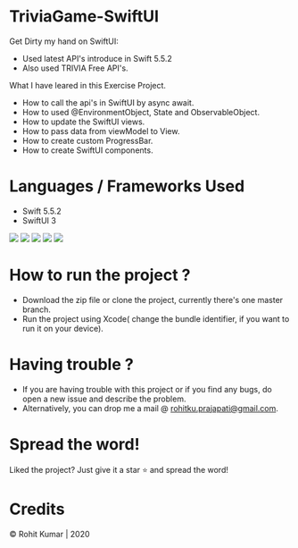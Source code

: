 # TriviaGame-SwiftUI


Get Dirty my hand on SwiftUI:
* Used latest API's introduce in Swift 5.5.2
* Also used TRIVIA Free API's.

What I have leared in this Exercise Project.
* How to call the api's in SwiftUI by async await.
* How to used @EnvironmentObject, State and ObservableObject.
* How to update the SwiftUI views.
* How to pass data from viewModel to View.
* How to create custom ProgressBar.
* How to create SwiftUI components.

# Languages / Frameworks Used
* Swift 5.5.2
* SwiftUI 3

![](Images/letsGoScreen.png)
![](Images/QuestionScreen.png)
![](Images/CorrectQuestionScreen.png)
![](Images/WrongQuestionsScreen.png)
![](Images/Score.png)

# How to run the project ?
* Download the zip file or clone the project, currently there's one master branch.
* Run the project using Xcode( change the bundle identifier, if you want to run it on your device).

# Having trouble ?
* If you are having trouble with this project or if you find any bugs, do open a new issue and describe the problem.
* Alternatively, you can drop me a mail @ rohitku.prajapati@gmail.com.

# Spread the word!
Liked the project? Just give it a star ⭐️ and spread the word!

# Credits
© Rohit Kumar | 2020


